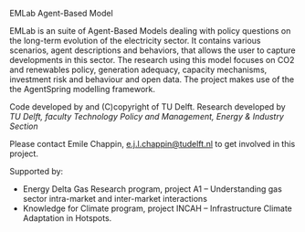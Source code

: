 EMLab Agent-Based Model

EMLab is an suite of Agent-Based Models dealing with policy questions on the long-term evolution of the electricity sector. It contains various scenarios, agent descriptions and behaviors, that allows the user to capture developments in this sector. The research using this model focuses on CO2 and renewables policy, generation adequacy, capacity mechanisms, investment risk and behaviour and open data. The project makes use of the the AgentSpring modelling framework.

Code developed by and (C)copyright of TU Delft. 
Research developed by *TU Delft, faculty Technology Policy and Management, Energy & Industry Section*

Please contact Emile Chappin, e.j.l.chappin@tudelft.nl to get involved in this project.

Supported by:
* Energy Delta Gas Research program, project A1 – Understanding gas sector intra-market and inter-market interactions
* Knowledge for Climate program, project INCAH – Infrastructure Climate Adaptation in Hotspots.

